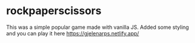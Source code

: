 # rockpaperscissors

This was a simple popular game made with vanilla JS.
Added some styling and you can play it here 
https://gjelenarps.netlify.app/ 
